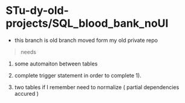 # STu-dy-old-projects/SQL_blood_bank_noUI
- this branch is old branch moved form my old private repo

>needs

1. some automaiton between tables

2. complete trigger statement in order to complete 1).

3. two tables if I remember need to normalize ( partial dependencies accured )


